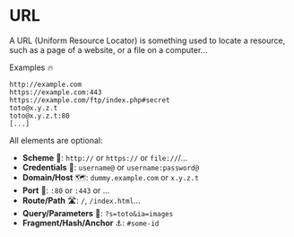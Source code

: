 # URL

<div class="row row-cols-md-2"><div>

A URL (Uniform Resource Locator) is something used to locate a resource, such as a page of a website, or a file on a computer...

Examples 🔥

```text!
http://example.com
https://example.com:443
https://example.com/ftp/index.php#secret
toto@x.y.z.t
toto@x.y.z.t:80
[...]
```
</div><div>

All elements are optional:

* **Scheme** 📶: `http://` or `https://` or `file://`/...
* **Credentials** 🔑: `username@` or `username:password@`
* **Domain/Host** 🗺️: `dummy.example.com` or `x.y.z.t`
* **Port** 🚪: `:80` or `:443` or ...
* **Route/Path** 🛣️: `/`, `/index.html`...
* **Query/Parameters** 🍃: `?s=toto&ia=images`
* **Fragment/Hash/Anchor** ⚓: `#some-id`
</div></div>